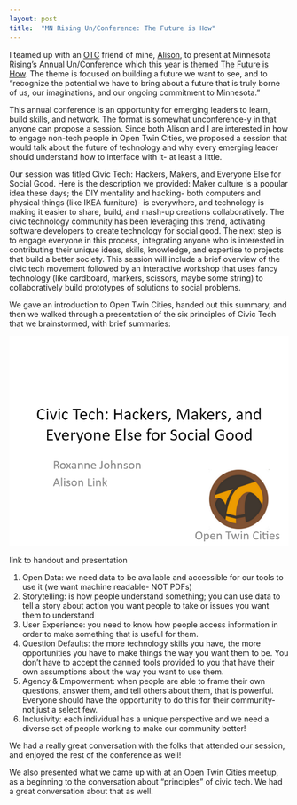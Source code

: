 ```yaml
---
layout: post
title:  "MN Rising Un/Conference: The Future is How"
---
```


I teamed up with an [OTC](http://opentwincities.org/) friend of mine, [Alison](https://twitter.com/linkalis), to present at Minnesota Rising’s Annual Un/Conference which this year is themed [The Future is How](https://minnesotarising.wordpress.com/2014unconference-the-future-is-how/). The theme is focused on building a future we want to see, and to “recognize the potential we have to bring about a future that is truly borne of us, our imaginations, and our ongoing commitment to Minnesota.”

This annual conference is an opportunity for emerging leaders to learn, build skills, and network. The format is somewhat unconference-y in that anyone can propose a session. Since both Alison and I are interested in how to engage non-tech people in Open Twin Cities, we proposed a session that would talk about the future of technology and why every emerging leader should understand how to interface with it- at least a little.

Our session was titled Civic Tech: Hackers, Makers, and Everyone Else for Social Good.
Here is the description we provided:
Maker culture is a popular idea these days; the DIY mentality and hacking- both computers and physical things (like IKEA furniture)- is everywhere, and technology is making it easier to share, build, and mash-up creations collaboratively. The civic technology community has been leveraging this trend, activating software developers to create technology for social good. The next step is to engage everyone in this process, integrating anyone who is interested in contributing their unique ideas, skills, knowledge, and expertise to projects that build a better society. This session will include a brief overview of the civic tech movement followed by an interactive workshop that uses fancy technology (like cardboard, markers, scissors, maybe some string) to collaboratively build prototypes of solutions to social problems.

We gave an introduction to Open Twin Cities, handed out this summary, and then we walked through a presentation of the six principles of Civic Tech that we brainstormed, with brief summaries:

![Presentation](/images/2014/otc-mnrising.png)

link to handout and presentation

1. Open Data: we need data to be available and accessible for our tools to use it (we want machine readable- NOT PDFs)
2. Storytelling: is how people understand something; you can use data to tell a story about action you want people to take or issues you want them to understand
3. User Experience: you need to know how people access information in order to make something that is useful for them.
4. Question Defaults: the more technology skills you have, the more opportunities you have to make things the way you want them to be. You don’t have to accept the canned tools provided to you that have their own assumptions about the way you want to use them.
5. Agency & Empowerment: when people are able to frame their own questions, answer them, and tell others about them, that is powerful. Everyone should have the opportunity to do this for their community- not just a select few.
6. Inclusivity: each individual has a unique perspective and we need a diverse set of people working to make our community better!

We had a really great conversation with the folks that attended our session, and enjoyed the rest of the conference as well!

We also presented what we came up with at an Open Twin Cities meetup, as a beginning to the conversation about “principles” of civic tech. We had a great conversation about that as well.
